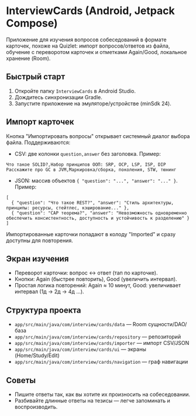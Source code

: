 # InterviewCards (Android, Jetpack Compose)

Приложение для изучения вопросов собеседований в формате карточек, похоже на Quizlet: импорт вопросов/ответов из файла, обучение с переворотом карточек и отметками Again/Good, локальное хранение (Room).

## Быстрый старт

1) Откройте папку `InterviewCards` в Android Studio.  
2) Дождитесь синхронизации Gradle.  
3) Запустите приложение на эмуляторе/устройстве (minSdk 24).

## Импорт карточек

Кнопка "Импортировать вопросы" открывает системный диалог выбора файла. Поддерживаются:
- CSV: две колонки `question,answer` без заголовка. Пример:
```
Что такое SOLID?,Набор принципов ООП: SRP, OCP, LSP, ISP, DIP
Расскажите про GC в JVM,Маркировка/сборка, поколения, STW, тюнинг
```
- JSON: массив объектов `{ "question": "...", "answer": "..." }`. Пример:
```
[
  { "question": "Что такое REST?", "answer": "Стиль архитектуры, принципы: ресурсы, стейтлес, кэширование..." },
  { "question": "CAP теорема?", "answer": "Невозможность одновременно обеспечить консистентность, доступность и устойчивость к разделению" }
]
```

Импортированные карточки попадают в колоду "Imported" и сразу доступны для повторения.

## Экран изучения

- Переворот карточки: вопрос ↔ ответ (тап по карточке).
- Кнопки: Again (быстрее повторить), Good (увеличить интервал).  
- Простая логика повторений: Again ≈ 10 минут, Good: увеличивает интервал (1д → 2д → 4д ...).

## Структура проекта

- `app/src/main/java/com/interview/cards/data` — Room сущности/DAO/база
- `app/src/main/java/com/interview/cards/repository` — репозиторий
- `app/src/main/java/com/interview/cards/importer` — импорт CSV/JSON
- `app/src/main/java/com/interview/cards/ui` — экраны (Home/Study/Edit)
- `app/src/main/java/com/interview/cards/navigation` — граф навигации

## Советы

- Пишите ответы так, как вы хотите их произносить на собеседовании.  
- Разбивайте длинные ответы на тезисы — легче запоминать и воспроизводить.